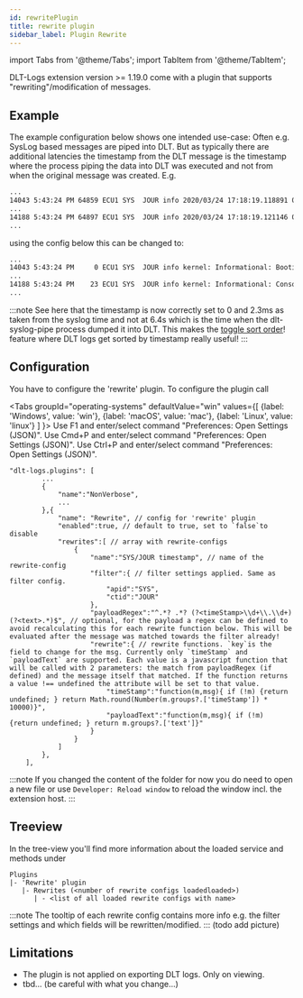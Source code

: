 ```yaml
---
id: rewritePlugin
title: rewrite plugin
sidebar_label: Plugin Rewrite
---
```

import Tabs from '@theme/Tabs';
import TabItem from '@theme/TabItem';

DLT-Logs extension version >= 1.19.0 come with a plugin that supports "rewriting"/modification of messages.

## Example

The example configuration below shows one intended use-case:
Often e.g. SysLog based messages are piped into DLT. But as typically there are additional latencies the timestamp from the DLT message is the timestamp where the process piping the data into DLT was executed and not from when the original message was created.
E.g.
```sh
...
14043 5:43:24 PM 64859 ECU1 SYS  JOUR info 2020/03/24 17:18:19.118891 0.000000 kernel: Informational: Booting Linux on physical CPU 0x0
...
14188 5:43:24 PM 64897 ECU1 SYS  JOUR info 2020/03/24 17:18:19.121146 0.002251 kernel: Informational: Console: colour dummy device 80x25
...
```

using the config below this can be changed to:

```sh
...
14043 5:43:24 PM     0 ECU1 SYS  JOUR info kernel: Informational: Booting Linux on physical CPU 0x0
...
14188 5:43:24 PM    23 ECU1 SYS  JOUR info kernel: Informational: Console: colour dummy device 80x25
...
```
:::note
See here that the timestamp is now correctly set to 0 and 2.3ms as taken from the syslog time and not at 6.4s which is the time when the dlt-syslog-pipe process dumped it into DLT.
This makes the [toggle sort order](toggleSortOrder)! feature where DLT logs get sorted by timestamp really useful!
:::

## Configuration

You have to configure the 'rewrite' plugin. To configure the plugin call

<Tabs
    groupId="operating-systems"
    defaultValue="win"
    values={[
        {label: 'Windows', value: 'win'},
        {label: 'macOS', value: 'mac'},
        {label: 'Linux', value: 'linux'}
    ]
    }>
<TabItem value="win">Use F1 and enter/select command "Preferences: Open Settings (JSON)".</TabItem>
<TabItem value="mac">Use Cmd+P and enter/select command "Preferences: Open Settings (JSON)".</TabItem>
<TabItem value="linux">Use Ctrl+P and enter/select command "Preferences: Open Settings (JSON)".</TabItem>
</Tabs>

```jsonc
"dlt-logs.plugins": [
        ...
        {
            "name":"NonVerbose",
            ...
        },{
            "name": "Rewrite", // config for 'rewrite' plugin
            "enabled":true, // default to true, set to `false`to disable
            "rewrites":[ // array with rewrite-configs
                {
                    "name":"SYS/JOUR timestamp", // name of the rewrite-config
                    "filter":{ // filter settings applied. Same as filter config.
                        "apid":"SYS",
                        "ctid":"JOUR"
                    },
                    "payloadRegex":"^.*? .*? (?<timeStamp>\\d+\\.\\d+) (?<text>.*)$", // optional, for the payload a regex can be defined to avoid recalculating this for each rewrite function below. This will be evaluated after the message was matched towards the filter already!
                    "rewrite":{ // rewrite functions. `key`is the field to change for the msg. Currently only `timeStamp` and `payloadText` are supported. Each value is a javascript function that will be called with 2 parameters: the match from payloadRegex (if defined) and the message itself that matched. If the function returns a value !== undefined the attribute will be set to that value.
                        "timeStamp":"function(m,msg){ if (!m) {return undefined; } return Math.round(Number(m.groups?.['timeStamp']) * 10000)}",
                        "payloadText":"function(m,msg){ if (!m) {return undefined; } return m.groups?.['text']}"
                    }
                }
            ]
        },
    ],
```

:::note
If you changed the content of the folder for now you do need to open a new file or use `Developer: Reload window` to reload the window incl. the extension host.
:::

## Treeview

In the tree-view you'll find more information about the loaded service and methods under
```
Plugins
|- 'Rewrite' plugin
   |- Rewrites (<number of rewrite configs loadedloaded>)
      | - <list of all loaded rewrite configs with name>
```
:::note
The tooltip of each rewrite config contains more info e.g. the filter settings and which fields will be rewritten/modified.
:::
(todo add picture)

## Limitations

- The plugin is not applied on exporting DLT logs. Only on viewing.
- tbd... (be careful with what you change...)